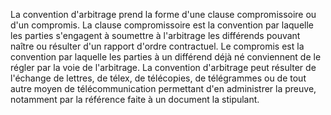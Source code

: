 La convention d'arbitrage prend la forme d'une clause compromissoire ou d'un
compromis.
La clause compromissoire est la convention par laquelle les parties s'engagent à soumettre
à l'arbitrage les différends pouvant naître ou résulter d'un rapport d'ordre contractuel.
Le compromis est la convention par laquelle les parties à un différend déjà né conviennent
de le régler par la voie de l'arbitrage.
La convention d'arbitrage peut résulter de l'échange de lettres, de télex, de télécopies, de
télégrammes ou de tout autre moyen de télécommunication permettant d'en
administrer la preuve, notamment par la référence faite à un document la stipulant.
